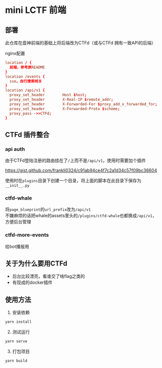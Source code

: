 # mini LCTF 前端

## 部署

此仓库在盘神前端的基础上将后端改为CTFd（或与CTFd 拥有一致API的后端）  

nginx配置

```conf
location / {
  前端，参考原README
}
location /events {
  sse，自行搜索相关
}
location /api/v1 {
  proxy_set_header        Host $host;
  proxy_set_header        X-Real-IP $remote_addr;
  proxy_set_header        X-Forwarded-For $proxy_add_x_forwarded_for;
  proxy_set_header        X-Forwarded-Proto $scheme;
  proxy_pass ->>CTFd;
}
```

## CTFd 插件整合

### api auth

由于CTFd登陆注册的路由挂在了`/`上而不是`/api/v1`，使用时需要加个插件  

https://gist.github.com/frankli0324/c91ab94ce4f7c2a1d34c57f09bc36604  

使用时在`plugins`目录下创建一个目录，将上面的脚本在此目录下保存为`__init__.py`

### ctfd-whale

将`page_blueprint`的`url_prefix`改为`/api/v1`  
不嫌麻烦的话把whale的assets里头的`/plugins/ctfd-whale`也都换成`/api/v1`，方便后台管理

### ctfd-more-events

给bot播报用

## 关于为什么要用CTFd

* 后台比较漂亮，看谁交了啥flag之类的
* 有现成的docker插件

## 使用方法

1. 安装依赖

```bash
yarn install
```

2. 测试运行

```bash
yarn serve
```

3. 打包项目

```bash
yarn build
```
